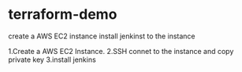 # terraform-demo
create a AWS EC2 instance install jenkinst to the instance

1.Create a AWS EC2 Instance.
2.SSH connet to the instance and copy private key
3.install jenkins

